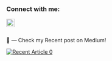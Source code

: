 ### Connect with me:

[<img align="left" alt="Hakan Ozkaptan | LinkedIn" width="22px" src="https://raw.githubusercontent.com/peterthehan/peterthehan/master/assets/linkedin.svg" />][linkedin]




<br /><br />

📝 — Check my Recent post on Medium!

<a target="_blank" href="https://github-readme-medium-recent-article.vercel.app/medium/@ozkaptanhakan/0"><img src="https://github-readme-medium-recent-article.vercel.app/medium/@ozkaptanhakan/0" alt="Recent Article 0"> 


[linkedin]: https://www.linkedin.com/in/hakanozkaptan/
